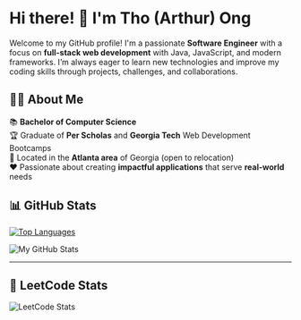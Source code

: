 # Hi there! 👋 I'm Tho (Arthur) Ong

Welcome to my GitHub profile! I'm a passionate **Software Engineer** with a focus on **full-stack web development** with Java, JavaScript, and modern frameworks. I’m always eager to learn new technologies and improve my coding skills through projects, challenges, and collaborations.


## 🧑‍💻 About Me

<div style="display: flex; flex-direction: column;">
  <div>📚 <strong>Bachelor of Computer Science</strong></div>
  <div>🏆 Graduate of <strong>Per Scholas</strong> and <strong>Georgia Tech</strong> Web Development Bootcamps</div>
  <div>📍 Located in the <strong>Atlanta area</strong> of Georgia (open to relocation)</div>
  <div>❤️ Passionate about creating <strong>impactful applications</strong> that serve <strong>real-world</strong> needs</div>
</div>

## 📊 GitHub Stats

[![Top Languages](https://github-readme-stats.vercel.app/api/top-langs/?username=odthientho&layout=compact&theme=radical)](https://github.com/odthientho)

![My GitHub Stats](https://github-readme-stats.vercel.app/api?username=odthientho&show_icons=true&hide_title=true&count_private=true&hide=prs,issues&theme=radical)

---

## 🏅 LeetCode Stats

![LeetCode Stats](https://leetcard.jacoblin.cool/odthientho)



